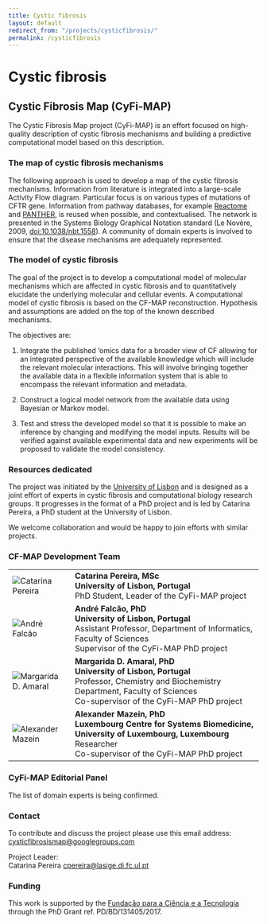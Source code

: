 ```yaml
---
title: Cystic fibrosis
layout: default
redirect_from: "/projects/cysticfibrosis/"
permalink: /cysticfibrosis
---
```



# Cystic fibrosis

## Cystic Fibrosis Map (CyFi-MAP)

The Cystic Fibrosis Map project (CyFi-MAP) is an effort focused on high-quality description of cystic fibrosis mechanisms and building a predictive computational model based on this description.

### The map of cystic fibrosis mechanisms

The following approach is used to develop a map of the cystic fibrosis mechanisms. Information from literature is integrated into a large-scale Activity Flow diagram. Particular focus is on various types of mutations of CFTR gene. Information from pathway databases, for example [Reactome](https://reactome.org/) and [PANTHER](http://www.pantherdb.org/), is reused when possible, and contextualised. The network is presented in the Systems Biology Graphical Notation standard (Le Novère, 2009, [doi:10.1038/nbt.1558](http://dx.doi.org/10.1038/nbt.1558)). A community of domain experts is involved to ensure that the disease mechanisms are adequately represented.  

### The model of cystic fibrosis

The goal of the project is to develop a computational model of molecular mechanisms which are affected in cystic fibrosis and to quantitatively elucidate the underlying molecular and cellular events. A computational model of cystic fibrosis is based on the CF-MAP reconstruction. Hypothesis and assumptions are added on the top of the known described mechanisms.  

The objectives are:  

1. Integrate the published ‘omics data for a broader view of CF allowing for an integrated perspective of the available knowledge which will include the relevant molecular interactions. This will involve bringing together the available data in a flexible information system that is able to encompass the relevant information and metadata.  

2. Construct a logical model network from the available data using Bayesian or Markov model.  

3. Test and stress the developed model so that it is possible to make an inference by changing and modifying the model inputs. Results will be verified against available experimental data and new experiments will be proposed to validate the model consistency.  

### Resources dedicated

The project was initiated by the [University of Lisbon](https://www.ulisboa.pt/en) and is designed as a joint effort of experts in cystic fibrosis and computational biology research groups. It progresses in the format of a PhD project and is led by Catarina Pereira, a PhD student at the University of Lisbon.  

We welcome collaboration and would be happy to join efforts with similar projects.

### CF-MAP Development Team

<table>
<tr>
<!-- <td><img src="../images/team/CatarinaPereira.jpg" alt="Catarina Pereira" /></td> -->
<td style="width: 110px;"><img src="../images/team/CatarinaPereira.jpg" alt="Catarina Pereira" /></td>
<td><strong>Catarina Pereira, MSc</strong><br />
<strong>University of Lisbon, Portugal</strong><br />PhD Student, Leader of the CyFi-MAP project</td>
</tr>
<tr>
<td><img src="../images/team/AndreFalcao.jpg" alt="André Falcão" /></td>
<td><strong>André Falcão, PhD</strong><br />
<strong>University of Lisbon, Portugal</strong><br />Assistant Professor, Department of Informatics, Faculty of Sciences<br />
Supervisor of the CyFi-MAP PhD project</td>
</tr>
<tr>
<td><img src="../images/team/MargaridaDAmaral.jpg" alt="Margarida D. Amaral" /></td>
<td><strong>Margarida D. Amaral, PhD</strong><br />
<strong>University of Lisbon, Portugal</strong><br />Professor, Chemistry and Biochemistry Department, Faculty of Sciences
<br />Co-supervisor of the CyFi-MAP PhD project</td>
</tr>
<tr>
<td><img src="../images/team/AlexanderMazein.jpg" alt="Alexander Mazein" /></td>
<td><strong>Alexander Mazein, PhD</strong><br /><strong>Luxembourg Centre for Systems Biomedicine, University of Luxembourg, Luxembourg</strong><br />Researcher<br />
Co-supervisor of the CyFi-MAP PhD project</td>
</tr>
</table>

### CyFi-MAP Editorial Panel

The list of domain experts is being confirmed.

<!--<table>
<tr>
<td style="width: 110px;"><img src="../images/team/MargaridaDAmaral.jpg" alt="Margarida D. Amaral" /></td>
<td><strong>Margarida D. Amaral, PhD</strong><br />
<strong>University of Lisbon, Portugal</strong><br />Professor, Chemistry and Biochemistry Department, Faculty of Sciences
<br />European Cystic Fibrosis Society (ECFS) Board member</td>
</tr>
</table>-->

### Contact

To contribute and discuss the project please use this email address: [cysticfibrosismap@googlegroups.com](mailto:cysticfibrosismap@googlegroups.com)  

Project Leader:  
Catarina Pereira [cpereira@lasige.di.fc.ul.pt](mailto:cpereira@lasige.di.fc.ul.pt)  

### Funding

This work is supported by the [Fundação para a Ciência e a Tecnologia](https://www.fct.pt/) through the PhD Grant ref. PD/BD/131405/2017.  
